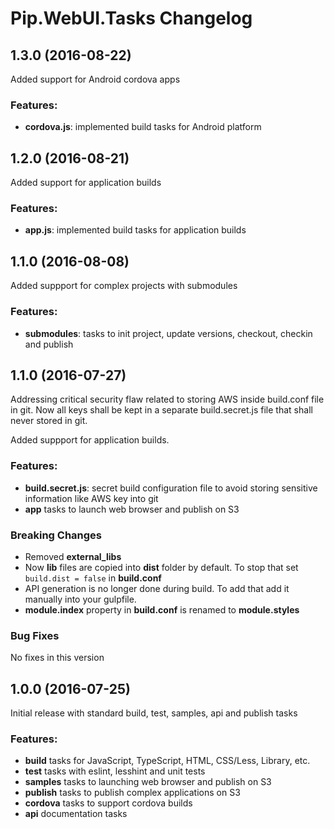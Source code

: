 # Pip.WebUI.Tasks Changelog

## 1.3.0 (2016-08-22)

Added support for Android cordova apps

### Features:

* **cordova.js**: implemented build tasks for Android platform

## 1.2.0 (2016-08-21)

Added support for application builds

### Features:

* **app.js**: implemented build tasks for application builds

## 1.1.0 (2016-08-08)

Added suppport for complex projects with submodules

### Features:

* **submodules**: tasks to init project, update versions, checkout, checkin and publish

## 1.1.0 (2016-07-27)

Addressing critical security flaw related to storing AWS inside build.conf file in git.
Now all keys shall be kept in a separate build.secret.js file that shall never stored in git.  

Added suppport for application builds.

### Features:

* **build.secret.js**: secret build configuration file to avoid storing sensitive information like AWS key into git
* **app** tasks to launch web browser and publish on S3

### Breaking Changes
* Removed **external_libs**
* Now **lib** files are copied into **dist** folder by default. To stop that set `build.dist = false` in **build.conf**
* API generation is no longer done during build. To add that add it manually into your gulpfile.
* **module.index** property in **build.conf** is renamed to **module.styles**

### Bug Fixes
No fixes in this version


## 1.0.0 (2016-07-25)

Initial release with standard build, test, samples, api and publish tasks

### Features:

* **build** tasks for JavaScript, TypeScript, HTML, CSS/Less, Library, etc.
* **test** tasks with eslint, lesshint and unit tests
* **samples** tasks to launching web browser and publish on S3
* **publish** tasks to publish complex applications on S3
* **cordova** tasks to support cordova builds
* **api** documentation tasks

